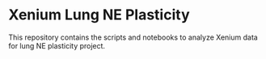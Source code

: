 # Xenium Lung NE Plasticity 

This repository contains the scripts and notebooks to analyze Xenium data for lung NE plasticity project. 
